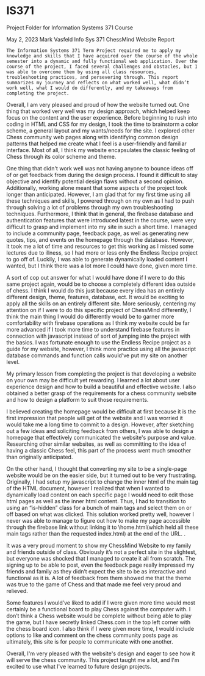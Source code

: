 # IS371
Project Folder for Information Systems 371 Course

May 2, 2023
Mark Vasfeld 
Info Sys 371
ChessMind Website Report


	The Information Systems 371 Term Project required me to apply my knowledge and skills that I have acquired over the course of the whole semester into a dynamic and fully functional web application. Over the course of the project, I faced several challenges and obstacles, but I was able to overcome them by using all class resources, troubleshooting practices, and persevering through. This report summarizes my journey and reflects on what worked well, what didn’t work well, what I would do differently, and my takeaways from completing the project. 

Overall, I am very pleased and proud of how the website turned out. One thing that worked very well was my design approach, which helped keep focus on the content and the user experience. Before beginning to rush into coding in HTML and CSS for my design, I took the time to brainstorm a color scheme, a general layout and my wants/needs for the site. I explored other Chess community web pages along with identifying common design patterns that helped me create what I feel is a user-friendly and familiar interface. Most of all, I think my website encapsulates the classic feeling of Chess through its color scheme and theme. 

One thing that didn't work well was not having anyone to bounce ideas off of or get feedback from during the design process. I found it difficult to stay objective and identify potential design flaws without a second opinion. Additionally, working alone meant that some aspects of the project took longer than anticipated. However, I am glad that for my first time using all these techniques and skills, I powered through on my own as I had to push through solving a lot of problems through my own troubleshooting techniques. Furthermore, I think that in general, the firebase database and authentication features that were introduced latest in the course, were very difficult to grasp and implement into my site in such a short time. I managed to include a community page, feedback page, as well as generating new quotes, tips, and events on the homepage through the database. However, it took me a lot of time and resources to get this working as I missed some lectures due to illness, so I had more or less only the Endless Recipe project to go off of. Luckily, I was able to generate dynamically loaded content I wanted, but I think there was a lot more I could have done, given more time. 

A sort of cop out answer for what I would have done if I were to do this same project again, would be to choose a completely different idea outside of chess. I think I would do this just because every idea has an entirely different design, theme, features, database, ect. It would be exciting to apply all the skills on an entirely different site. More seriously, centering my attention on if I were to do this specific project of ChessMind differently, I think the main thing I would do differently would be to garner more comfortability with firebase operations as I think my website could be far more advanced if I took more time to understand firebase features in connection with javascript instead of sort of jumping into the project with the basics. I was fortunate enough to use the Endless Recipe project as a guide for my website, however, I think more practice using all the javascript database commands and function calls would’ve put my site on another level.  

My primary lesson from completing the project is that developing a website on your own may be difficult yet rewarding. I learned a lot about user experience design and how to build a beautiful and effective website. I also obtained a better grasp of the requirements for a chess community website and how to design a platform to suit those requirements.

I believed creating the homepage would be difficult at first because it is the first impression that people will get of the website and I was worried it would take me a long time to commit to a design. However, after sketching out a few ideas and soliciting feedback from others, I was able to design a homepage that effectively communicated the website's purpose and value. Researching other similar websites, as well as committing to the idea of having a classic Chess feel, this part of the process went much smoother than originally anticipated. 

On the other hand, I thought that converting my site to be a single-page website would be on the easier side, but it turned out to be very frustrating. Originally, I had setup my javascript to change the inner html of the main tag of the HTML document, however I realized that when I wanted to dynamically load content on each specific page I would need to edit those html pages as well as the inner html content. Thus, I had to transition to using an “is-hidden” class for a bunch of main tags and select them on or off based on what was clicked. This solution worked pretty well, however I never was able to manage to figure out how to make my page accessible through the firebase link without linking it to \home.html(which held all these main tags rather than the requested index.html) at the end of the URL. . 

It was a very proud moment to show my ChessMind Website to my family and friends outside of class. Obviously it’s not a perfect site in the slightest, but everyone was shocked that I managed to create it all from scratch. The signing up to be able to post, even the feedback page really impressed my friends and family as they didn’t expect the site to be as interactive and functional as it is. A lot of feedback from them showed me that the theme was true to the game of Chess and that made me feel very proud and relieved. 

Some features I would’ve liked to add if I were given more time would most certainly be a functional board to play Chess against the computer with. I don’t think a Chess website would be complete without being able to play the game, but I have secretly linked Chess.com in the top left corner with the chess board icon. I also think if I were given more time, I would include options to like and comment on the chess community posts page as ultimately, this site is for people to communicate with one another. 

Overall, I'm very pleased with the website's design and eager to see how it will serve the chess community. This project taught me a lot, and I'm excited to use what I've learned to future design projects.



